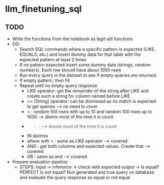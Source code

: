 # llm_finetuning_sql

## TODO
- Write the functions from the notebook as legit util functions
- DO:
    - Search SQL commands where a specific pattern is expected (LIKE, EQUALS, etc.) and insert dummy data for that table with the expected pattern at least 2 times
    - If no pattern expected insert some dummy data (strings, random numbers). Each row should have about 1000 rows
    - Run every query in the dataset to see if empty queries are returned. 
    - If empty pattern, then fill
    - Repeat until no empty query response
        - LIKE operator: get the remainder of the string after LIKE and create such a string for column named before LIKE 
        - <> (String) operator: can be dismissed as no match is expected to get queries --> no need to cover
        - < : random 100 rows with up to 10 and random 100 rows up to 1000 --> dismis most of the time it is count
        - >:  --> dismis most of the time it is count
        - IN dismiss
        - where with = : same as LIKE operator --> covered
        - AND : get both columns and expected values. Create that --> covered
        - OR : same as and --> covered
- Prepare evaluation pipeline
    - STEPS: input -> inference -> check with expected output -> Is equal? PERFECT
                                                                 Is not equal? Run generated and true query on database and evaluate the query response as equal or not equal